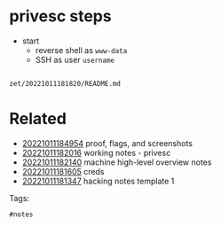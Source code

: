 # privesc steps

- start
  - reverse shell as `www-data`
  - SSH as user `username`

```
```

` zet/20221011181820/README.md `

# Related

- [20221011184954](/zet/20221011184954/README.md) proof, flags, and screenshots
- [20221011182016](/zet/20221011182016/README.md) working notes - privesc
- [20221011182140](/zet/20221011182140/README.md) machine high-level overview notes
- [20221011181605](/zet/20221011181605/README.md) creds
- [20221011181347](/zet/20221011181347/README.md) hacking notes template 1

Tags:

    #notes
